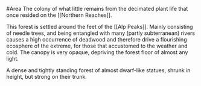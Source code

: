 #Area 
The colony of what little remains from the decimated plant life that once resided on the [[Northern Reaches]].

This forest is settled around the feet of the [[Alp Peaks]]. Mainly consisting of needle trees, and being entangled with many (partly subterranean) rivers causes a high occurrence of deadwood and therefore drive a flourishing ecosphere of the extreme, for those that accustomed to the weather and cold.
The canopy is very opaque, depriving the forest floor of almost any light.

A dense and tightly standing forest of almost dwarf-like statues, shrunk in height, but strong on their trunk.


 

